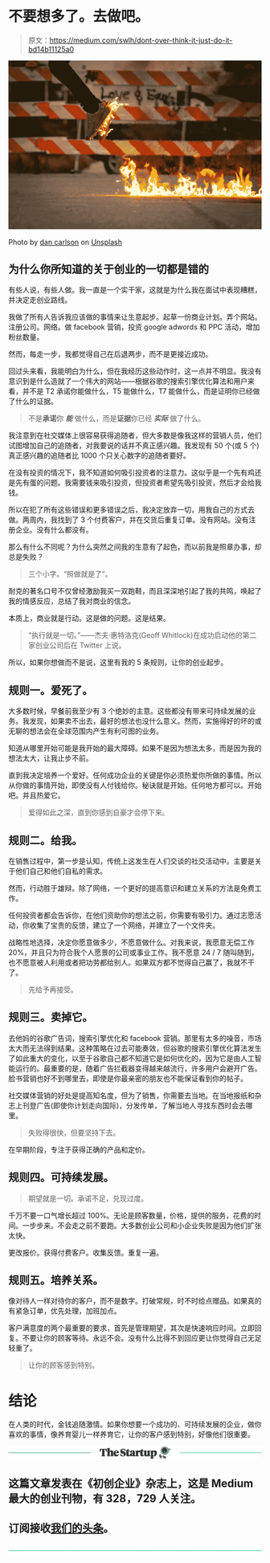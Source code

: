 # 不要想多了。去做吧。

> 原文：<https://medium.com/swlh/dont-over-think-it-just-do-it-bd14b11125a0>

![](img/fa513aa76a6826abc8ff54df2903649c.png)

Photo by [dan carlson](https://unsplash.com/photos/FgPGGFlY1gY?utm_source=unsplash&utm_medium=referral&utm_content=creditCopyText) on [Unsplash](https://unsplash.com/search/photos/nike?utm_source=unsplash&utm_medium=referral&utm_content=creditCopyText)

## 为什么你所知道的关于创业的一切都是错的

有些人说，有些人做。我一直是一个实干家，这就是为什么我在面试中表现糟糕，并决定走创业路线。

我做了所有人告诉我应该做的事情来让生意起步。起草一份商业计划。弄个网站。注册公司。网络。做 facebook 营销，投资 google adwords 和 PPC 活动，增加粉丝数量。

然而，每走一步，我都觉得自己在后退两步，而不是更接近成功。

回过头来看，我能明白为什么，但在我经历这些动作时，这一点并不明显。我没有意识到是什么造就了一个伟大的网站——根据谷歌的搜索引擎优化算法和用户来看，并不是 T2 承诺你能做什么，T5 能做什么，T7 能做什么，而是证明你已经做了什么的证据。

> 不是**承诺**你 ***能*** 做什么，而是**证据**你已经 ***实际*** 做了什么。

我注意到在社交媒体上很容易获得追随者，但大多数是像我这样的营销人员，他们试图增加自己的追随者，对我要说的话并不真正感兴趣。我发现有 50 个(或 5 个)真正感兴趣的追随者比 1000 个只关心数字的追随者要好。

在没有投资的情况下，我不知道如何吸引投资者的注意力。这似乎是一个先有鸡还是先有蛋的问题。我需要钱来吸引投资，但投资者希望先吸引投资，然后才会给我钱。

所以在犯了所有这些错误和更多错误之后，我决定放弃一切，用我自己的方式去做。两周内，我找到了 3 个付费客户，并在交货后重复订单。没有网站。没有注册企业。没有什么都没有。

那么有什么不同呢？为什么突然之间我的生意有了起色，而以前我是照章办事，却总是失败？

> 三个小字。“照做就是了”。

耐克的著名口号不仅曾经激励我买一双跑鞋，而且深深地引起了我的共鸣，唤起了我的情感反应，总结了我对商业的信念。

本质上，商业就是行动。这是做的问题。这是结果。

> “执行就是一切。”——杰夫·惠特洛克(Geoff Whitlock)在成功启动他的第二家创业公司后在 Twitter 上说。

所以，如果你想做而不是说，这里有我的 5 条规则，让你的创业起步。

## 规则一。爱死了。

大多数时候，早餐前我至少有 3 个绝妙的主意。这些都没有带来可持续发展的业务。我发现，如果卖不出去，最好的想法也没什么意义。然而，实施得好的坏的或无聊的想法会在全球范围内产生有利可图的业务。

知道从哪里开始可能是我开始的最大障碍。如果不是因为想法太多，而是因为我的想法太大，让我止步不前。

直到我决定培养一个爱好。任何成功企业的关键是你必须热爱你所做的事情。所以从你做的事情开始，即使没有人付钱给你。秘诀就是开始。任何地方都可以。开始吧。并且热爱它。

> 爱得如此之深，直到你感到自豪才会停下来。

## 规则二。给我。

在销售过程中，第一步是认知，传统上这发生在人们交谈的社交活动中。主要是关于他们自己和他们自私的需求。

然而，行动胜于雄辩。除了网络，一个更好的提高意识和建立关系的方法是免费工作。

任何投资者都会告诉你，在他们资助你的想法之前，你需要有吸引力。通过志愿活动，你收集了宝贵的反馈，建立了一个网络，并建立了一个文件夹。

战略性地选择，决定你愿意做多少，不愿意做什么。对我来说，我愿意无偿工作 20%，并且只为符合我个人愿景的公司或事业工作。我不愿意 24 / 7 随叫随到，也不愿意被人利用或者把功劳都给别人。如果双方都不觉得自己赢了，我就不干了。

> 先给予再接受。

## 规则三。卖掉它。

去他妈的谷歌广告词，搜索引擎优化和 facebook 营销。那里有太多的噪音，市场太大而无法得到结果。这种策略在过去可能奏效，但谷歌的搜索引擎优化算法发生了如此重大的变化，以至于谷歌自己都不知道它是如何优化的，因为它是由人工智能运行的。最重要的是，随着广告拦截器变得越来越流行，许多用户会避开广告。脸书营销也好不到哪里去，即使是你最亲密的朋友也不能保证看到你的帖子。

社交媒体营销的好处是提高知名度，但为了销售，你需要去当地。在当地报纸和杂志上刊登广告(即使你计划走向国际)，分发传单，了解当地人寻找东西时会去哪里。

> 失败得很快，但要坚持下去。

在早期阶段，专注于获得正确的产品和定价。

## 规则四。可持续发展。

> 期望就是一切。承诺不足，兑现过度。

千万不要一口气增长超过 100%。无论是顾客数量，价格，提供的服务，花费的时间。一步步来。不会走之前不要跑。大多数创业公司和小企业失败是因为他们扩张太快。

更改报价。获得付费客户。收集反馈。重复一遍。

## 规则五。培养关系。

像对待人一样对待你的客户，而不是数字。打破常规，时不时给点赠品。如果真的有紧急订单，优先处理，加班加点。

客户满意度的两个最重要的要求，首先是管理期望，其次是快速响应时间。立即回复。不要让你的顾客等待。永远不会。没有什么比得不到回应更让你觉得自己无足轻重了。

> 让你的顾客感到特别。

# 结论

在人类的时代，金钱追随激情。如果你想要一个成功的、可持续发展的企业，做你喜欢的事情，像养育婴儿一样养育它，让你的客户感到特别，好像他们很重要。

[![](img/308a8d84fb9b2fab43d66c117fcc4bb4.png)](https://medium.com/swlh)

## 这篇文章发表在《初创企业》杂志上，这是 Medium 最大的创业刊物，有 328，729 人关注。

## 订阅接收[我们的头条](http://growthsupply.com/the-startup-newsletter/)。

[![](img/b0164736ea17a63403e660de5dedf91a.png)](https://medium.com/swlh)